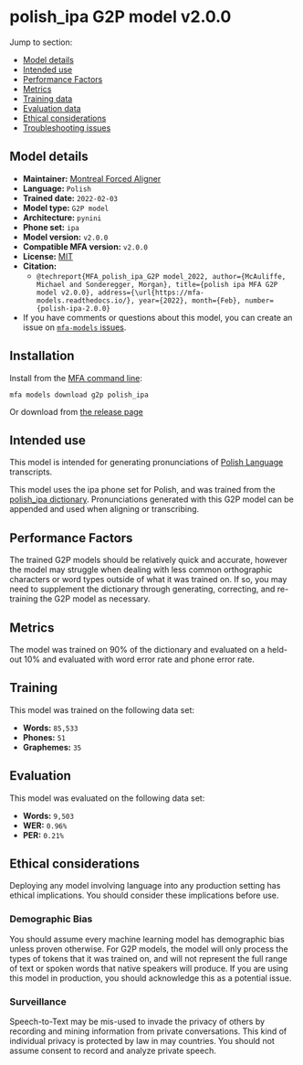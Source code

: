 
# polish_ipa G2P model v2.0.0

Jump to section:

- [Model details](#model-details)
- [Intended use](#intended-use)
- [Performance Factors](#performance-factors)
- [Metrics](#metrics)
- [Training data](#training-data)
- [Evaluation data](#evaluation-data)
- [Ethical considerations](#ethical-considerations)
- [Troubleshooting issues](#troubleshooting-issues)

## Model details

- **Maintainer:** [Montreal Forced Aligner](https://montreal-forced-aligner.readthedocs.io/)
- **Language:** `Polish`
- **Trained date:** `2022-02-03`
- **Model type:** `G2P model`
- **Architecture:** `pynini`
- **Phone set:** `ipa`
- **Model version:** `v2.0.0`
- **Compatible MFA version:** `v2.0.0`
- **License:** [MIT](https://github.com/MontrealCorpusTools/mfa-models/tree/main/g2p/polish/ipa/v2.0.0/LICENSE)
- **Citation:**
  - `@techreport{MFA_polish_ipa_G2P model_2022, author={McAuliffe, Michael and Sonderegger, Morgan}, title={polish ipa MFA G2P model v2.0.0}, address={\url{https://mfa-models.readthedocs.io/}, year={2022}, month={Feb}, number={polish-ipa-2.0.0}`
- If you have comments or questions about this model, you can create an issue on [`mfa-models` issues](https://github.com/MontrealCorpusTools/mfa-models/issues).

## Installation

Install from the [MFA command line](https://montreal-forced-aligner.readthedocs.io/en/latest/user_guide/models/index.html):

```
mfa models download g2p polish_ipa
```

Or download from [the release page](https://github.com/MontrealCorpusTools/mfa-models/releases/tag/g2p-polish_ipa-v2.0.0)

## Intended use

This model is intended for generating pronunciations of [Polish Language](https://en.wikipedia.org/wiki/Polish_language) transcripts.

This model uses the ipa phone set for Polish, and was trained from the [polish_ipa dictionary](https://github.com/MontrealCorpusTools/mfa-models/blob/main/dictionary/polish_ipa.dict).
Pronunciations generated with this G2P model can be appended and used when aligning or transcribing.

## Performance Factors

The trained G2P models should be relatively quick and accurate, however the model may struggle when dealing with less common orthographic characters or word types outside of what it was trained on.
If so, you may need to supplement the dictionary through generating, correcting, and re-training the G2P model as necessary.

## Metrics

The model was trained on 90% of the dictionary and evaluated on a held-out 10% and evaluated with word error rate and phone error rate.

## Training

This model was trained on the following data set:


* **Words:** `85,533`
* **Phones:** `51`
* **Graphemes:** `35`

## Evaluation

This model was evaluated on the following data set:


* **Words:** `9,503`
* **WER:** `0.96%`
* **PER:** `0.21%`

## Ethical considerations

Deploying any model involving language into any production setting has ethical implications. You should consider these implications before use.

### Demographic Bias

You should assume every machine learning model has demographic bias unless proven otherwise.
For G2P models, the model will only process the types of tokens that it was trained on, and will not represent the full range of text or spoken words that
native speakers will produce.
If you are using this model in production, you should acknowledge this as a potential issue.

### Surveillance

Speech-to-Text may be mis-used to invade the privacy of others by recording and mining information from private conversations.
This kind of individual privacy is protected by law in may countries.
You should not assume consent to record and analyze private speech.
